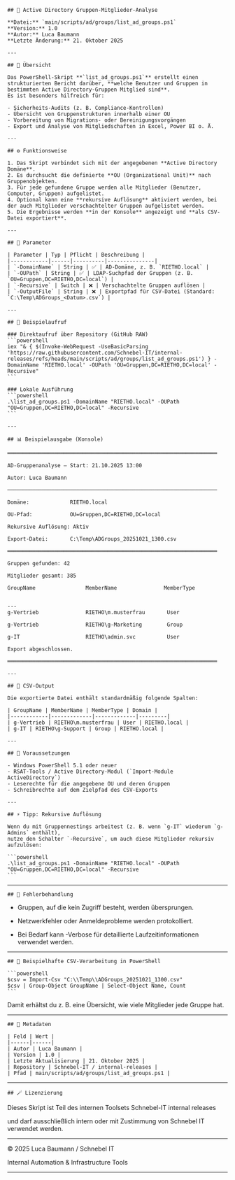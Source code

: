    ## 🧾 Active Directory Gruppen-Mitglieder-Analyse

    **Datei:** `main/scripts/ad/groups/list_ad_groups.ps1`
    **Version:** 1.0
    **Autor:** Luca Baumann
    **Letzte Änderung:** 21. Oktober 2025

    ---

    ## 📄 Übersicht

    Das PowerShell-Skript **`list_ad_groups.ps1`** erstellt einen strukturierten Bericht darüber, **welche Benutzer und Gruppen in bestimmten Active Directory-Gruppen Mitglied sind**.
    Es ist besonders hilfreich für:

    - Sicherheits-Audits (z. B. Compliance-Kontrollen)
    - Übersicht von Gruppenstrukturen innerhalb einer OU
    - Vorbereitung von Migrations- oder Bereinigungsvorgängen
    - Export und Analyse von Mitgliedschaften in Excel, Power BI o. Ä.

    ---

    ## ⚙️ Funktionsweise

    1. Das Skript verbindet sich mit der angegebenen **Active Directory Domäne**.
    2. Es durchsucht die definierte **OU (Organizational Unit)** nach Gruppenobjekten.
    3. Für jede gefundene Gruppe werden alle Mitglieder (Benutzer, Computer, Gruppen) aufgelistet.
    4. Optional kann eine **rekursive Auflösung** aktiviert werden, bei der auch Mitglieder verschachtelter Gruppen aufgelistet werden.
    5. Die Ergebnisse werden **in der Konsole** angezeigt und **als CSV-Datei exportiert**.

    ---

    ## 🧩 Parameter

    | Parameter | Typ | Pflicht | Beschreibung |
    |------------|------|----------|---------------|
    | `-DomainName` | String | ✅ | AD-Domäne, z. B. `RIETHO.local` |
    | `-OUPath` | String | ✅ | LDAP-Suchpfad der Gruppen (z. B. `OU=Gruppen,DC=RIETHO,DC=local`) |
    | `-Recursive` | Switch | ❌ | Verschachtelte Gruppen auflösen |
    | `-OutputFile` | String | ❌ | Exportpfad für CSV-Datei (Standard: `C:\Temp\ADGroups_<Datum>.csv`) |

    ---

    ## 🚀 Beispielaufruf

    ### Direktaufruf über Repository (GitHub RAW)
    ```powershell
    iex "& { $(Invoke-WebRequest -UseBasicParsing 'https://raw.githubusercontent.com/Schnebel-IT/internal-releases/refs/heads/main/scripts/ad/groups/list_ad_groups.ps1') } -DomainName 'RIETHO.local' -OUPath 'OU=Gruppen,DC=RIETHO,DC=local' -Recursive"
    ```

    ### Lokale Ausführung
    ```powershell
    .\list_ad_groups.ps1 -DomainName "RIETHO.local" -OUPath "OU=Gruppen,DC=RIETHO,DC=local" -Recursive
    ```

    ---

    ## 📊 Beispielausgabe (Konsole)

```text
═══════════════════════════════════════════════════════════════════

AD-Gruppenanalyse – Start: 21.10.2025 13:00

Autor: Luca Baumann

───────────────────────────────────────────────────────────────────

Domäne:             RIETHO.local

OU-Pfad:            OU=Gruppen,DC=RIETHO,DC=local

Rekursive Auflösung: Aktiv

Export-Datei:       C:\Temp\ADGroups_20251021_1300.csv

═══════════════════════════════════════════════════════════════════

Gruppen gefunden: 42

Mitglieder gesamt: 385

GroupName                MemberName               MemberType


---
g-Vertrieb               RIETHO\m.musterfrau       User

g-Vertrieb               RIETHO\g-Marketing        Group

g-IT                     RIETHO\admin.svc          User

Export abgeschlossen.

═══════════════════════════════════════════════════════════════════
```

    ---

    ## 📁 CSV-Output

    Die exportierte Datei enthält standardmäßig folgende Spalten:

    | GroupName | MemberName | MemberType | Domain |
    |------------|-------------|-------------|---------|
    | g-Vertrieb | RIETHO\m.musterfrau | User | RIETHO.local |
    | g-IT | RIETHO\g-Support | Group | RIETHO.local |

    ---

    ## 🧠 Voraussetzungen

    - Windows PowerShell 5.1 oder neuer
    - RSAT-Tools / Active Directory-Modul (`Import-Module ActiveDirectory`)
    - Leserechte für die angegebene OU und deren Gruppen
    - Schreibrechte auf dem Zielpfad des CSV-Exports

    ---

    ## ⚡ Tipp: Rekursive Auflösung

    Wenn du mit Gruppennestings arbeitest (z. B. wenn `g-IT` wiederum `g-Admins` enthält),
    nutze den Schalter `-Recursive`, um auch diese Mitglieder rekursiv aufzulösen:

    ```powershell
    .\list_ad_groups.ps1 -DomainName "RIETHO.local" -OUPath "OU=Gruppen,DC=RIETHO,DC=local" -Recursive
    ```

---

    ## 🧰 Fehlerbehandlung

- Gruppen, auf die kein Zugriff besteht, werden übersprungen.

- Netzwerkfehler oder Anmeldeprobleme werden protokolliert.

- Bei Bedarf kann -Verbose für detaillierte Laufzeitinformationen verwendet werden.

---

    ## 🧩 Beispielhafte CSV-Verarbeitung in PowerShell

    ```powershell
    $csv = Import-Csv "C:\\Temp\\ADGroups_20251021_1300.csv"
    $csv | Group-Object GroupName | Select-Object Name, Count
    ```

Damit erhältst du z. B. eine Übersicht, wie viele Mitglieder jede Gruppe hat.

---

    ## 🪪 Metadaten

    | Feld | Wert |
    |------|------|
    | Autor | Luca Baumann |
    | Version | 1.0 |
    | Letzte Aktualisierung | 21. Oktober 2025 |
    | Repository | Schnebel-IT / internal-releases |
    | Pfad | main/scripts/ad/groups/list_ad_groups.ps1 |

---

    ## 🪄 Lizenzierung

Dieses Skript ist Teil des internen Toolsets Schnebel-IT internal releases

und darf ausschließlich intern oder mit Zustimmung von Schnebel IT verwendet werden.

---

© 2025 Luca Baumann / Schnebel IT

Internal Automation & Infrastructure Tools

---
